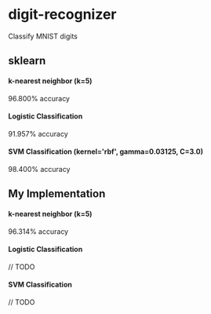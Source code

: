 # digit-recognizer
Classify MNIST digits

## sklearn
#### k-nearest neighbor (k=5)
96.800% accuracy

#### Logistic Classification
91.957% accuracy

#### SVM Classification (kernel='rbf', gamma=0.03125, C=3.0)
98.400% accuracy

## My Implementation
#### k-nearest neighbor (k=5)
96.314% accuracy

#### Logistic Classification
// TODO

#### SVM Classification
// TODO

